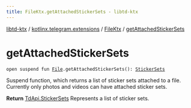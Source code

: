 ```yaml
---
title: FileKtx.getAttachedStickerSets - libtd-ktx
---
```


[libtd-ktx](../../index.html) / [kotlinx.telegram.extensions](../index.html) / [FileKtx](index.html) / [getAttachedStickerSets](./get-attached-sticker-sets.html)

# getAttachedStickerSets

`open suspend fun `[`File`](https://tdlibx.github.io/td/docs/org/drinkless/td/libcore/telegram/TdApi/File.html)`.getAttachedStickerSets(): `[`StickerSets`](https://tdlibx.github.io/td/docs/org/drinkless/td/libcore/telegram/TdApi/StickerSets.html)

Suspend function, which returns a list of sticker sets attached to a file. Currently only
photos and videos can have attached sticker sets.

**Return**
[TdApi.StickerSets](https://tdlibx.github.io/td/docs/org/drinkless/td/libcore/telegram/TdApi/StickerSets.html) Represents a list of sticker sets.

